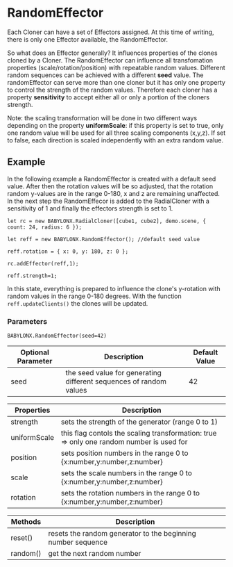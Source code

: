 # RandomEffector

Each Cloner can have a set of Effectors assigned. At this time of writing, there is only one Effector available, the RandomEffector.

So what does an Effector generally? It influences properties of the clones cloned by a Cloner. The RandomEffector can influence all transfomation properties (scale/rotation/position) with repeatable random values. Different random sequences can be achieved with a different **seed** value. The randomEffector can serve more than one cloner but it has only one property to control the strength of the random values. Therefore each cloner has a property **sensitivity** to accept either all or only a portion of the cloners strength. 

Note: the scaling transformation will be done in two different ways depending on the property **uniformScale**: if this property is set to true, only one random value will be used for all three scaling components (x,y,z). If set to false, each direction is scaled independently with an extra random value. 

## Example

In the following example a RandomEffector is created with a default seed value. After then the rotation values will be so adjusted, that the rotation random y-values are in the range 0-180, x and z are remaining unaffected. In the next step the RandomEffecor is added to the RadialCloner with a sensitivity of 1 and finally the effectors strength is set to 1.



`let rc = new BABYLONX.RadialCloner([cube1, cube2], demo.scene, { count: 24, radius: 6 });`

`let reff = new BABYLONX.RandomEffector(); //default seed value` 

`reff.rotation = { x: 0, y: 180, z: 0 }; `

`rc.addEffector(reff,1);`

`reff.strength=1;`

In this state, everything is prepared to influence the clone's y-rotation with random values in the range 0-180 degrees. With the function `reff.updateClients()` the clones will be updated. 

### Parameters
`BABYLONX.RandomEffector(seed=42)` 

Optional Parameter | Description | Default Value
-------------------|-------------|--------------
seed | the seed value for generating different sequences of random values  | 42 

Properties | Description 
------------|-------------
strength |sets the strength of the generator (range 0 to 1)
uniformScale| this flag contols the scaling transformation: true => only one random number is used for 
position| sets position numbers in the range 0 to {x:number,y:number,z:number}
scale| sets  the scale numbers in the range 0 to {x:number,y:number,z:number} 
rotation| sets  the rotation numbers in the range 0 to {x:number,y:number,z:number}


Methods | Description 
------------|-------------
reset()| resets the random generator to the beginning number sequence 
random()| get the next random number
